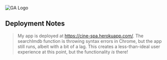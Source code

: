 ![GA Logo](https://raw.github.com/generalassembly/ga-ruby-on-rails-for-devs/master/images/ga.png)

## Deployment Notes

> My app is deployed at https://cine-spa.herokuapp.com/. The searchImdb function is throwing syntax errors in Chrome, but the app still runs, albeit with a bit of a lag. This creates a less-than-ideal user experience at this point, but the functionality _is_ there!
